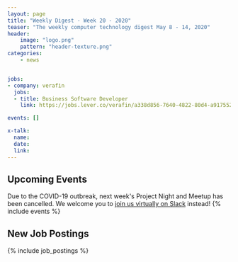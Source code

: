 ```yaml
---
layout: page
title: "Weekly Digest - Week 20 - 2020"
teaser: "The weekly computer technology digest May 8 - 14, 2020"
header:
    image: "logo.png"
    pattern: "header-texture.png"
categories:
    - news


jobs:
- company: verafin
  jobs:
  - title: Business Software Developer
    link: https://jobs.lever.co/verafin/a338d856-7640-4822-80d4-a9175527fb98

events: []

x-talk:
  name:
  date:
  link:
---
```


## Upcoming Events
Due to the COVID-19 outbreak, next week's Project Night and Meetup has been cancelled. We welcome you to [join us virtually on Slack](https://join.slack.com/t/ctsnl/shared_invite/enQtNzE5Mzc1OTA3ODI2LTdhODg1ZTQ4YTMwNDRkYzI2OWZjOTZmYWZjNjA3N2QzMTRiZWEyNmI0MTRmYjNjMDFhZGUxNzlhY2I5YjEwMTk) instead!
{% include events %}

## New Job Postings
{% include job_postings %}
